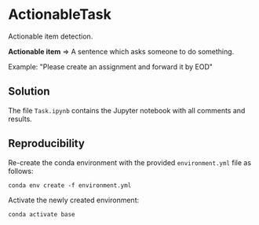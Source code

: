 # ActionableTask

Actionable item detection.

**Actionable item** => A sentence which asks someone to do something.

Example: "Please create an assignment and forward it by EOD"

## Solution

The file ```Task.ipynb``` contains the Jupyter notebook with all comments and results.

## Reproducibility

Re-create the conda environment with the provided ```environment.yml``` file as follows:

```conda env create -f environment.yml```

Activate the newly created environment:

```conda activate base```
